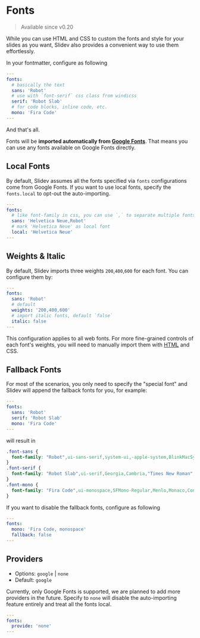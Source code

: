 # Fonts

> Available since v0.20

While you can use HTML and CSS to custom the fonts and style for your slides as you want, Slidev also provides a convenient way to use them effortlessly.

In your fontmatter, configure as following

```yaml
---
fonts:
  # basically the text
  sans: 'Robot'
  # use with `font-serif` css class from windicss
  serif: 'Robot Slab'
  # for code blocks, inline code, etc.
  mono: 'Fira Code'
---
```

And that's all.

Fonts will be **imported automatically from [Google Fonts](https://fonts.google.com/)**. That means you can use any fonts available on Google Fonts directly.

## Local Fonts

By default, Slidev assumes all the fonts specified via `fonts` configurations come from Google Fonts. If you want to use local fonts, specify the `fonts.local` to opt-out the auto-importing. 

```yaml
---
fonts:
  # like font-family in css, you can use `,` to separate multiple fonts for fallback
  sans: 'Helvetica Neue,Robot'
  # mark 'Helvetica Neue' as local font
  local: 'Helvetica Neue'
---
```

## Weights & Italic

By default, Slidev imports three weights `200`,`400`,`600` for each font. You can configure them by:

```yaml
---
fonts:
  sans: 'Robot'
  # default
  weights: '200,400,600'
  # import italic fonts, default `false`
  italic: false
---
```

This configuration applies to all web fonts. For more fine-grained controls of each font's weights, you will need to manually import them with [HTML](/custom/directory-structure.html#index-html) and CSS.

## Fallback Fonts

For most of the scenarios, you only need to specify the "special font" and Slidev will append the fallback fonts for you, for example:

```yaml
---
fonts:
  sans: 'Robot'
  serif: 'Robot Slab'
  mono: 'Fira Code'
---
```

will result in 

```css
.font-sans {
  font-family: "Robot",ui-sans-serif,system-ui,-apple-system,BlinkMacSystemFont,"Segoe UI",Roboto,"Helvetica Neue",Arial,"Noto Sans",sans-serif,"Apple Color Emoji","Segoe UI Emoji","Segoe UI Symbol","Noto Color Emoji";
}
.font-serif {
  font-family: "Robot Slab",ui-serif,Georgia,Cambria,"Times New Roman",Times,serif;
}
.font-mono {
  font-family: "Fira Code",ui-monospace,SFMono-Regular,Menlo,Monaco,Consolas,"Liberation Mono","Courier New",monospace;
}
```

If you want to disable the fallback fonts, configure as following

```yaml
---
fonts:
  mono: 'Fira Code, monospace'
  fallback: false
---
```

## Providers

- Options: `google` | `none`
- Default: `google`

Currently, only Google Fonts is supported, we are planned to add more providers in the future. Specify to `none` will disable the auto-importing feature entirely and treat all the fonts local.

```yaml
---
fonts:
  provide: 'none'
---
```


